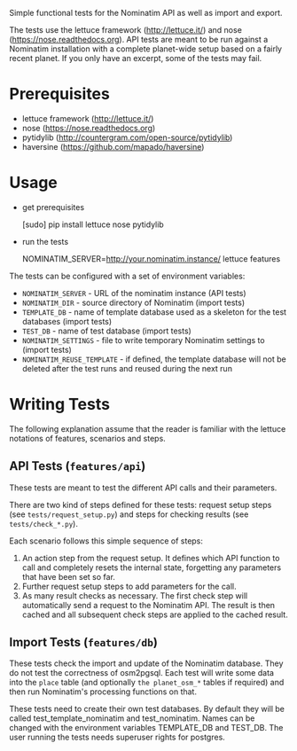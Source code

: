 Simple functional tests for the Nominatim API as well as import 
and export.

The tests use the lettuce framework (http://lettuce.it/) and
nose (https://nose.readthedocs.org). API tests are meant to be run
against a Nominatim installation with a complete planet-wide
setup based on a fairly recent planet. If you only have an
excerpt, some of the tests may fail.

Prerequisites
=============

 * lettuce framework (http://lettuce.it/)
 * nose (https://nose.readthedocs.org)
 * pytidylib (http://countergram.com/open-source/pytidylib)
 * haversine (https://github.com/mapado/haversine)

Usage
=====

 * get prerequisites

     [sudo] pip install lettuce nose pytidylib

 * run the tests

     NOMINATIM_SERVER=http://your.nominatim.instance/ lettuce features

The tests can be configured with a set of environment variables:

 * `NOMINATIM_SERVER` - URL of the nominatim instance (API tests)
 * `NOMINATIM_DIR` - source directory of Nominatim (import tests)
 * `TEMPLATE_DB` - name of template database used as a skeleton for
                   the test databases (import tests)
 * `TEST_DB` - name of test database (import tests)
 * `NOMINATIM_SETTINGS` - file to write temporary Nominatim settings to (import tests)
 * `NOMINATIM_REUSE_TEMPLATE` - if defined, the template database will not be deleted
                                after the test runs and reused during the next run

Writing Tests
=============

The following explanation assume that the reader is familiar with the lettuce
notations of features, scenarios and steps.


API Tests (`features/api`)
--------------------------

These tests are meant to test the different API calls and their parameters.

There are two kind of steps defined for these tests: 
request setup steps (see `tests/request_setup.py`) 
and steps for checking results (see `tests/check_*.py`).

Each scenario follows this simple sequence of steps:

  1. An action step from the request setup. It defines which API function
     to call and completely resets the internal state, forgetting any parameters
     that have been set so far.
  2. Further request setup steps to add parameters for the call.
  3. As many result checks as necessary. The first check step will
     automatically send a request to the Nominatim API. The result is then
     cached and all subsequent check steps are applied to the cached result.

Import Tests (`features/db`)
---------------------------------------------------

These tests check the import and update of the Nominatim database. They do not
test the correctness of osm2pgsql. Each test will write some data into the `place`
table (and optionally `the planet_osm_*` tables if required) and then run
Nominatim's processing functions on that.

These tests need to create their own test databases. By default they will be called
test_template_nominatim and test_nominatim. Names can be changed with the environment
variables TEMPLATE_DB and TEST_DB. The user running the tests needs superuser rights
for postgres.
